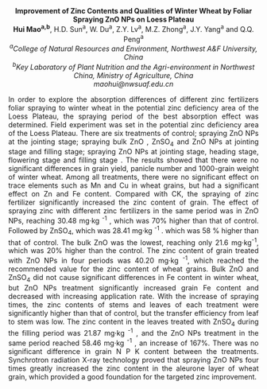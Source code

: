 <center><strong>Improvement of Zinc Contents and Qualities of Winter Wheat by Foliar
Spraying ZnO NPs on Loess Plateau</strong>

<center><strong>Hui Mao<sup>a,b</sup></strong>, H.D. Sun<sup>a</sup>, W. Du<sup>a</sup>, Z.Y. Lv<sup>a</sup>, M.Z. Zhong<sup>a</sup>, J.Y.
Yang<sup>a</sup> and Q.Q. Peng<sup>a</sup>

<center><i><sup>a</sup>College of Natural Resources and Environment, Northwest A&F University, China</i>

<center><i><sup>b</sup>Key Laboratory of Plant Nutrition and the Agri-environment in Northwest China, Ministry of Agriculture, China</i>

<center><i>maohui@nwsuaf.edu.cn</i>

<p style="text-align:justify">In order to explore the absorption differences of different zinc
fertilizers foliar spraying to winter wheat in the potential zinc
deficiency area of the Loess Plateau, the spraying period of the best
absorption effect was determined. Field experiment was set in the
potential zinc deficiency area of the Loess Plateau. There are six
treatments of control; spraying ZnO NPs at the jointing stage; spraying
bulk ZnO , ZnSO<sub>4</sub> and ZnO NPs at jointing stage and filling stage;
spraying ZnO NPs at jointing stage, heading stage, flowering stage and
filling stage . The results showed that there were no significant
differences in grain yield, panicle number and 1000-grain weight of
winter wheat. Among all treatments, there were no significant effect on
trace elements such as Mn and Cu in wheat grains, but had a significant
effect on Zn and Fe content. Compared with CK, the spraying of zinc
fertilizer significantly increased the zinc content of grain. The effect
of spraying zinc with different zinc fertilizers in the same period was
in ZnO NPs, reaching 30.48 mg·kg <sup>-1</sup> , which was 70% higher than that
of control. Followed by ZnSO<sub>4</sub>, which was 28.41 mg·kg <sup>-1</sup> . which was
58 % higher than that of control. The bulk ZnO was the lowest, reaching
only 21.6 mg·kg<sup>-1</sup>, which was 20% higher than the control. The zinc
content of grain treated with ZnO NPs in four periods was 40.20 mg·kg
<sup>-1</sup>, which reached the recommended value for the zinc content of wheat
grains. Bulk ZnO and ZnSO<sub>4</sub> did not cause significant differences in Fe
content in winter wheat, but ZnO NPs treatment significantly increased
grain Fe content and decreased with increasing application rate. With
the increase of spraying times, the zinc contents of stems and leaves of
each treatment were significantly higher than that of control, but the
transfer efficiency from leaf to stem was low. The zinc content in the
leaves treated with ZnSO<sub>4</sub> during the filling period was 21.87 mg·kg
<sup>-1</sup> , and the ZnO NPs treatment in the same period reached 58.46 mg·kg
<sup>-1</sup> , an increase of 167%. There was no significant difference in grain
N P K content between the treatments. Synchrotron radiation X-ray
technology proved that spraying ZnO NPs four times greatly increased the
zinc content in the aleurone layer of wheat grain, which provided a good
foundation for the targeted zinc improvement.

